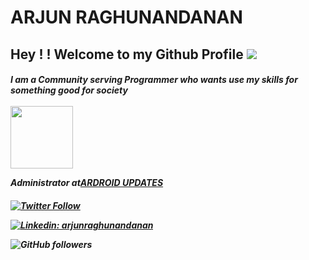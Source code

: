 # ARJUN RAGHUNANDANAN

 <h2>  Hey ! !  Welcome to my Github Profile
 
 <img src="https://media.giphy.com/media/26tn33aiTi1jkl6H6/giphy.gif" width="">
 </h2>
<h5>I am a Community serving Programmer who wants use my skills for something good for society
<br><br>
<img align='center' src="https://media.giphy.com/media/p4NLw3I4U0idi/giphy.gif" width="100">


<p><em> Administrator at<a href="https://www.ardroid.in">ARDROID UPDATES</em>
</p>

<h5>

![Twitter Follow](https://img.shields.io/twitter/follow/arjun_ardroid?label=Follow)

[![Linkedin: arjunraghunandanan](https://img.shields.io/badge/-arjunraghunandanan-blue?style=flat-square&logo=Linkedin&logoColor=white&link=https://www.linkedin.com/in/arjunraghunandanan/)](https://www.linkedin.com/in/arjunraghunandanan/)

![GitHub followers](https://img.shields.io/github/followers/ARJUNRAGHUNANDANAN?label=Follow&style=social)
